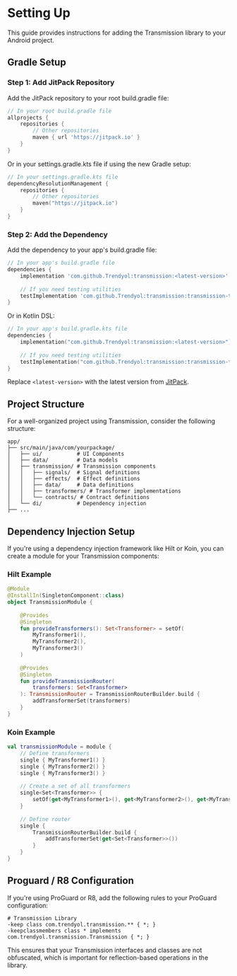 # Setting Up

This guide provides instructions for adding the Transmission library to your Android project.

## Gradle Setup

### Step 1: Add JitPack Repository

Add the JitPack repository to your root build.gradle file:

```groovy
// In your root build.gradle file
allprojects {
    repositories {
        // Other repositories
        maven { url 'https://jitpack.io' }
    }
}
```

Or in your settings.gradle.kts file if using the new Gradle setup:

```kotlin
// In your settings.gradle.kts file
dependencyResolutionManagement {
    repositories {
        // Other repositories
        maven("https://jitpack.io")
    }
}
```

### Step 2: Add the Dependency

Add the dependency to your app's build.gradle file:

```groovy
// In your app's build.gradle file
dependencies {
    implementation 'com.github.Trendyol:transmission:<latest-version>'
    
    // If you need testing utilities
    testImplementation 'com.github.Trendyol:transmission:transmission-test:<latest-version>'
}
```

Or in Kotlin DSL:

```kotlin
// In your app's build.gradle.kts file
dependencies {
    implementation("com.github.Trendyol:transmission:<latest-version>")
    
    // If you need testing utilities
    testImplementation("com.github.Trendyol:transmission:transmission-test:<latest-version>")
}
```

Replace `<latest-version>` with the latest version from [JitPack](https://jitpack.io/#Trendyol/transmission).

## Project Structure

For a well-organized project using Transmission, consider the following structure:

```
app/
├── src/main/java/com/yourpackage/
│   ├── ui/           # UI Components
│   ├── data/         # Data models
│   ├── transmission/ # Transmission components
│   │   ├── signals/  # Signal definitions
│   │   ├── effects/  # Effect definitions
│   │   ├── data/     # Data definitions
│   │   ├── transformers/ # Transformer implementations
│   │   └── contracts/ # Contract definitions
│   └── di/           # Dependency injection
├── ...
```

## Dependency Injection Setup

If you're using a dependency injection framework like Hilt or Koin, you can create a module for your Transmission components:

### Hilt Example

```kotlin
@Module
@InstallIn(SingletonComponent::class)
object TransmissionModule {
    
    @Provides
    @Singleton
    fun provideTransformers(): Set<Transformer> = setOf(
        MyTransformer1(),
        MyTransformer2(),
        MyTransformer3()
    )
    
    @Provides
    @Singleton
    fun provideTransmissionRouter(
        transformers: Set<Transformer>
    ): TransmissionRouter = TransmissionRouterBuilder.build {
        addTransformerSet(transformers)
    }
}
```

### Koin Example

```kotlin
val transmissionModule = module {
    // Define transformers
    single { MyTransformer1() }
    single { MyTransformer2() }
    single { MyTransformer3() }
    
    // Create a set of all transformers
    single<Set<Transformer>> { 
        setOf(get<MyTransformer1>(), get<MyTransformer2>(), get<MyTransformer3>()) 
    }
    
    // Define router
    single { 
        TransmissionRouterBuilder.build {
            addTransformerSet(get<Set<Transformer>>())
        }
    }
}
```

## Proguard / R8 Configuration

If you're using ProGuard or R8, add the following rules to your ProGuard configuration:

```proguard
# Transmission Library
-keep class com.trendyol.transmission.** { *; }
-keepclassmembers class * implements com.trendyol.transmission.Transmission { *; }
```

This ensures that your Transmission interfaces and classes are not obfuscated, which is important for reflection-based operations in the library.
